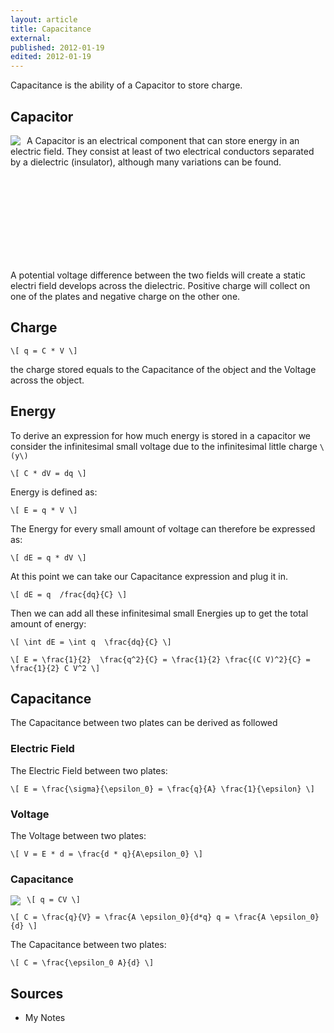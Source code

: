 ```yaml
---
layout: article
title: Capacitance
external:
published: 2012-01-19
edited: 2012-01-19
---
```


Capacitance is the ability of a Capacitor to store charge.

## Capacitor

<img src="http://upload.wikimedia.org/wikipedia/commons/c/cd/Capacitor_schematic_with_dielectric.svg" align="left" style="margin-right: 10px;"/>

A Capacitor is an electrical component that can store energy in an electric field. They consist at least of two electrical conductors separated by a dielectric (insulator), although many variations can be found.

<br />
<br />
<br />
<br />
<br />
<br />
<br />
<br />

A potential voltage difference between the two fields will create a static electri field develops across the dielectric. Positive charge will collect on one of the plates and negative charge on the other one.



## Charge

`\[
q = C * V
\]`

the charge stored equals to the Capacitance of the object and the Voltage across the object.

## Energy

To derive an expression for how much energy is stored in a capacitor we consider the infinitesimal small voltage due to the infinitesimal little charge `\(y\)`

`\[
C * dV = dq
\]`

Energy is defined as:

`\[
E = q * V
\]`

The Energy for every small amount of voltage can therefore be expressed as:

`\[
dE = q * dV
\]`

At this point we can take our Capacitance expression and plug it in.

`\[
dE = q  /frac{dq}{C}
\]`

Then we can add all these infinitesimal small Energies up to get the total amount of energy:

`\[
\int dE = \int q  \frac{dq}{C}
\]`

`\[
E = \frac{1}{2}  \frac{q^2}{C} = \frac{1}{2} \frac{(C V)^2}{C} = \frac{1}{2} C V^2
\]`

## Capacitance

The Capacitance between two plates can be derived as followed

### Electric Field

The Electric Field between two plates:

`\[
E = \frac{\sigma}{\epsilon_0} = \frac{q}{A} \frac{1}{\epsilon}
\]`

### Voltage

The Voltage between two plates:

`\[
V = E * d = \frac{d * q}{A\epsilon_0}
\]`

### Capacitance

<img src="http://upload.wikimedia.org/wikipedia/commons/3/35/Parallel_plate_capacitor.svg" align="left" style="margin-right: 10px;"/>

`\[
q = CV
\]`

`\[
C = \frac{q}{V} = \frac{A \epsilon_0}{d*q} q = \frac{A \epsilon_0}{d}
\]`

The Capacitance between two plates:

`\[
C = \frac{\epsilon_0 A}{d}
\]`



## Sources

* My Notes